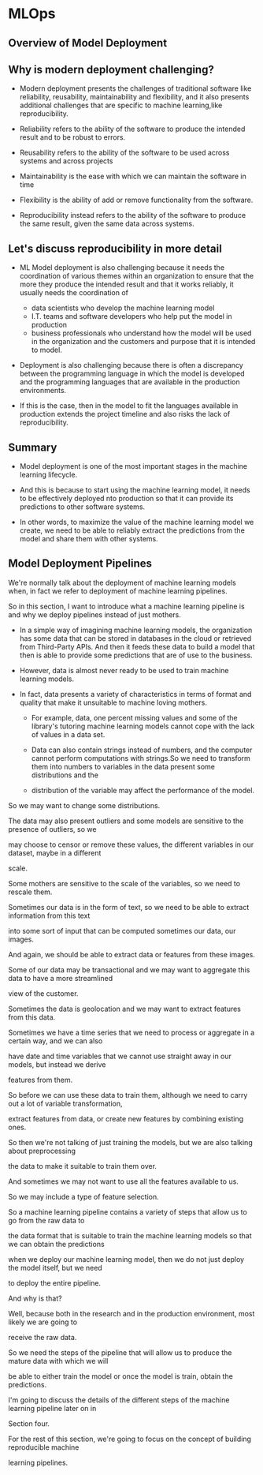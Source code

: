 # MLOps

## Overview of Model Deployment

## Why is modern deployment challenging?

- Modern deployment presents the challenges of traditional software like reliability, reusability, maintainability and flexibility, and it also presents additional challenges that are specific to machine learning,like reproducibility.


- Reliability refers to the ability of the software to produce the intended result and to be robust to errors.

- Reusability refers to the ability of the software to be used across systems and across projects

- Maintainability is the ease with which we can maintain the software in time

- Flexibility is the ability of add or remove functionality from the software.

- Reproducibility instead refers to the ability of the software to produce the same result, given the same data across systems.

## Let's discuss reproducibility in more detail 

- ML Model deployment is also challenging because it needs the coordination of various themes within an organization to ensure
that the more they produce the intended result and that it works reliably, it usually needs the coordination of
  - data scientists who develop the machine learning model 
  - I.T. teams and software developers who help put the model in   production
  - business professionals who understand how the model will be used in the organization and the customers and purpose that it is intended to model.
  
- Deployment is also challenging because there is often a discrepancy between the programming language in which the model is developed and the programming languages that are available in the production environments.

- If this is the case, then in the model to fit the languages available in production extends the project timeline and also risks the lack of reproducibility.

## Summary
- Model deployment is one of the most important stages in the machine learning lifecycle.

- And this is because to start using the machine learning model, it needs to be effectively deployed nto production so that it can provide its predictions to other software systems.

- In other words, to maximize the value of the machine learning model we create, we need to be able to reliably extract the predictions from the model and share them with other systems.


## Model Deployment Pipelines

We're normally talk about the deployment of machine learning models when, in fact we refer to deployment of machine learning pipelines.

So in this section, I want to introduce what a machine learning pipeline is and why we deploy pipelines instead of just mothers.

- In a simple way of imagining machine learning models, the organization has some data that can be stored in databases in the cloud or retrieved from Third-Party APIs. And then it feeds these data to build a model that then is able to provide some predictions that are of use to the business.

- However, data is almost never ready to be used to train machine learning models.
- In fact, data presents a variety of characteristics in terms of format and quality that make it unsuitable to machine loving mothers.
    - For example, data, one percent missing values and some of the library's tutoring machine learning models cannot cope with the lack of values in a data set.

   - Data can also contain strings instead of numbers, and the computer cannot perform computations with strings.So we need to transform them into numbers to variables in the data present some distributions and the

  -  distribution of the variable may affect the performance of the model.

So we may want to change some distributions.

The data may also present outliers and some models are sensitive to the presence of outliers, so we

may choose to censor or remove these values, the different variables in our dataset, maybe in a different

scale.

Some mothers are sensitive to the scale of the variables, so we need to rescale them.

Sometimes our data is in the form of text, so we need to be able to extract information from this text

into some sort of input that can be computed sometimes our data, our images.

And again, we should be able to extract data or features from these images.

Some of our data may be transactional and we may want to aggregate this data to have a more streamlined

view of the customer.

Sometimes the data is geolocation and we may want to extract features from this data.

Sometimes we have a time series that we need to process or aggregate in a certain way, and we can also

have date and time variables that we cannot use straight away in our models, but instead we derive

features from them.

So before we can use these data to train them, although we need to carry out a lot of variable transformation,

extract features from data, or create new features by combining existing ones.

So then we're not talking of just training the models, but we are also talking about preprocessing

the data to make it suitable to train them over.

And sometimes we may not want to use all the features available to us.

So we may include a type of feature selection.

So a machine learning pipeline contains a variety of steps that allow us to go from the raw data to

the data format that is suitable to train the machine learning models so that we can obtain the predictions

when we deploy our machine learning model, then we do not just deploy the model itself, but we need

to deploy the entire pipeline.

And why is that?

Well, because both in the research and in the production environment, most likely we are going to

receive the raw data.

So we need the steps of the pipeline that will allow us to produce the mature data with which we will

be able to either train the model or once the model is train, obtain the predictions.

I'm going to discuss the details of the different steps of the machine learning pipeline later on in

Section four.

For the rest of this section, we're going to focus on the concept of building reproducible machine

learning pipelines.
